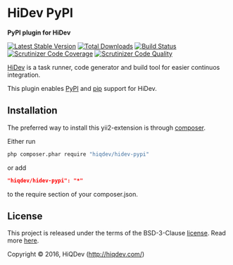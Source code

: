 HiDev PyPI
==========

**PyPI plugin for HiDev**

[![Latest Stable Version](https://poser.pugx.org/hiqdev/hidev-pypi/v/stable)](https://packagist.org/packages/hiqdev/hidev-pypi)
[![Total Downloads](https://poser.pugx.org/hiqdev/hidev-pypi/downloads)](https://packagist.org/packages/hiqdev/hidev-pypi)
[![Build Status](https://img.shields.io/travis/hiqdev/hidev-pypi.svg)](https://travis-ci.org/hiqdev/hidev-pypi)
[![Scrutinizer Code Coverage](https://img.shields.io/scrutinizer/coverage/g/hiqdev/hidev-pypi.svg)](https://scrutinizer-ci.com/g/hiqdev/hidev-pypi/)
[![Scrutinizer Code Quality](https://img.shields.io/scrutinizer/g/hiqdev/hidev-pypi.svg)](https://scrutinizer-ci.com/g/hiqdev/hidev-pypi/)

[HiDev](https://github.com/hiqdev/hidev) is a task runner, code generator and build tool for easier continuos integration.

This plugin enables [PyPI](https://pypi.python.org/pypi) and [pip](https://pip.pypa.io/) support for HiDev.

## Installation

The preferred way to install this yii2-extension is through [composer](http://getcomposer.org/download/).

Either run

```sh
php composer.phar require "hiqdev/hidev-pypi"
```

or add

```json
"hiqdev/hidev-pypi": "*"
```

to the require section of your composer.json.

## License

This project is released under the terms of the BSD-3-Clause [license](LICENSE).
Read more [here](http://choosealicense.com/licenses/bsd-3-clause).

Copyright © 2016, HiQDev (http://hiqdev.com/)
